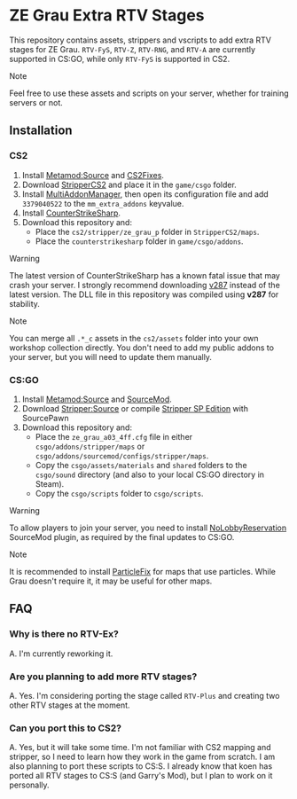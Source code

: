 # ZE Grau Extra RTV Stages

This repository contains assets, strippers and vscripts to add extra RTV stages for ZE Grau. `RTV-FyS`, `RTV-Z`, `RTV-RNG`, and `RTV-A` are currently supported in CS:GO, while only `RTV-FyS` is supported in CS2.

> [!NOTE]
> Feel free to use these assets and scripts on your server, whether for training servers or not.

## Installation

### CS2

1. Install [Metamod:Source](https://www.metamodsource.net/downloads.php?branch=dev) and [CS2Fixes](https://github.com/Source2ZE/CS2Fixes/releases).
2. Download [StripperCS2](https://github.com/Source2ZE/StripperCS2/releases) and place it in the `game/csgo` folder.
3. Install [MultiAddonManager](https://github.com/Source2ZE/MultiAddonManager/releases), then open its configuration file and add `3379040522` to the `mm_extra_addons` keyvalue.
4. Install [CounterStrikeSharp](https://github.com/roflmuffin/CounterStrikeSharp/releases).
5. Download this repository and: 
   - Place the `cs2/stripper/ze_grau_p` folder in `StripperCS2/maps`.
   - Place the `counterstrikesharp` folder in `game/csgo/addons`.

> [!WARNING]
> The latest version of CounterStrikeSharp has a known fatal issue that may crash your server. I strongly recommend downloading [v287](https://github.com/roflmuffin/CounterStrikeSharp/releases/tag/v287) instead of the latest version. The DLL file in this repository was compiled using **v287** for stability.

> [!NOTE]
> You can merge all `.*_c` assets in the `cs2/assets` folder into your own workshop collection directly. You don't need to add my public addons to your server, but you will need to update them manually.

### CS:GO

1. Install [Metamod:Source](https://www.metamodsource.net/downloads.php/?branch=1.12-dev) and [SourceMod](https://www.sourcemod.net/downloads.php?branch=dev).
2. Download [Stripper:Source](https://forums.alliedmods.net/showthread.php?t=39439) or compile [Stripper SP Edition](https://github.com/tilgep/stripper) with SourcePawn
3. Download this repository and:
   - Place the `ze_grau_a03_4ff.cfg` file in either `csgo/addons/stripper/maps` or `csgo/addons/sourcemod/configs/stripper/maps`.
   - Copy the `csgo/assets/materials` and `shared` folders to the `csgo/sound` directory (and also to your local CS:GO directory in Steam).
   - Copy the `csgo/scripts` folder to `csgo/scripts`.

> [!WARNING]
> To allow players to join your server, you need to install [NoLobbyReservation](https://github.com/gflze/NoLobbyReservation) SourceMod plugin, as required by the final updates to CS:GO.

> [!NOTE]
> It is recommended to install [ParticleFix](https://github.com/komashchenko/ParticleFix) for maps that use particles. While Grau doesn't require it, it may be useful for other maps.

## FAQ

### Why is there no RTV-Ex?

A. I'm currently reworking it.

### Are you planning to add more RTV stages?

A. Yes. I'm considering porting the stage called `RTV-Plus` and creating two other RTV stages at the moment.

### Can you port this to CS2?

A. Yes, but it will take some time. I'm not familiar with CS2 mapping and stripper, so I need to learn how they work in the game from scratch. I am also planning to port these scripts to CS:S. I already know that koen has ported all RTV stages to CS:S (and Garry's Mod), but I plan to work on it personally.